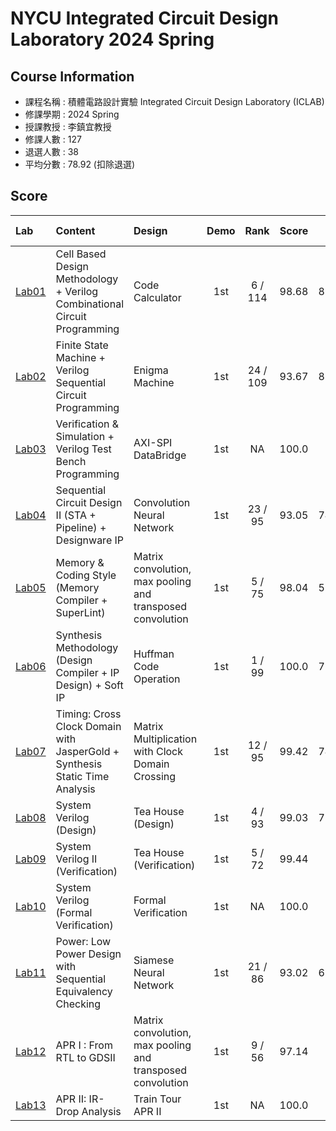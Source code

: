 # NYCU Integrated Circuit Design Laboratory 2024 Spring

## Course Information
- 課程名稱 : 積體電路設計實驗 Integrated Circuit Design Laboratory (ICLAB)
- 修課學期 : 2024 Spring
- 授課教授 : 李鎮宜教授
- 修課人數 : 127
- 退選人數 : 38
- 平均分數 : 78.92 (扣除退選)

## Score
|Lab|Content|Design|Demo|Rank|Score|Pass Rate|
|:--|:------|:-----|:--:|:--:|:---:|:-------:|
| [Lab01](https://github.com/therealczr15/NYCU_ICLAB_2024S/tree/main/Lab01) | Cell Based Design Methodology +  Verilog Combinational Circuit Programming       | Code Calculator                                            | 1st | 6 / 114 | 98.68 | 89.76% |
| [Lab02](https://github.com/therealczr15/NYCU_ICLAB_2024S/tree/main/Lab02) | Finite State Machine + Verilog Sequential Circuit Programming                    | Enigma Machine                                             | 1st | 24 / 109 | 93.67 | 85.83% |
| [Lab03](https://github.com/therealczr15/NYCU_ICLAB_2024S/tree/main/Lab03) | Verification & Simulation + Verilog Test Bench Programming                       | AXI-SPI DataBridge                                         | 1st | NA | 100.0 | |
| [Lab04](https://github.com/therealczr15/NYCU_ICLAB_2024S/tree/main/Lab04) | Sequential Circuit Design II (STA + Pipeline) + Designware IP                    | Convolution Neural Network                                 | 1st | 23 / 95 | 93.05 | 74.80% |
| [Lab05](https://github.com/therealczr15/NYCU_ICLAB_2024S/tree/main/Lab05) | Memory & Coding Style (Memory Compiler + SuperLint)                              | Matrix convolution, max pooling and transposed convolution | 1st | 5 / 75 | 98.04 | 59.06% |
| [Lab06](https://github.com/therealczr15/NYCU_ICLAB_2024S/tree/main/Lab06) | Synthesis Methodology (Design Compiler + IP Design) + Soft IP                    | Huffman Code Operation                                     | 1st | 1 / 99 | 100.0 | 77.95% |
| [Lab07](https://github.com/therealczr15/NYCU_ICLAB_2024S/tree/main/Lab07) | Timing: Cross Clock Domain with JasperGold + Synthesis Static Time Analysis      | Matrix Multiplication with Clock Domain Crossing           | 1st | 12 / 95 | 99.42 | 74.80% |
| [Lab08](https://github.com/therealczr15/NYCU_ICLAB_2024S/tree/main/Lab08) | System Verilog (Design)                                                          | Tea House (Design)                                         | 1st | 4 / 93| 99.03 | 73.23% |
| [Lab09](https://github.com/therealczr15/NYCU_ICLAB_2024S/tree/main/Lab09) | System Verilog II (Verification)                                                 | Tea House (Verification)                                   | 1st | 5 / 72| 99.44 | |
| [Lab10](https://github.com/therealczr15/NYCU_ICLAB_2024S/tree/main/Lab10) | System Verilog (Formal Verification)                                             | Formal Verification                                        | 1st | NA | 100.0 | |
| [Lab11](https://github.com/therealczr15/NYCU_ICLAB_2024S/tree/main/Lab11) | Power: Low Power Design with Sequential Equivalency Checking                     | Siamese Neural Network                                     | 1st | 21 / 86 | 93.02 | 67.72% |
| [Lab12](https://github.com/therealczr15/NYCU_ICLAB_2024S/tree/main/Lab12) | APR I : From RTL to GDSII                                                        | Matrix convolution, max pooling and transposed convolution | 1st | 9 / 56 | 97.14 | |
| [Lab13](https://github.com/therealczr15/NYCU_ICLAB_2024S/tree/main/Lab13) | APR II: IR-Drop Analysis                                                         | Train Tour APR II                                          | 1st | NA | 100.0 | |
